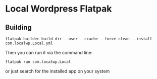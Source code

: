 # Local Wordpress Flatpak

## Building

```
flatpak-builder build-dir --user --ccache --force-clean --install com.localwp.Local.yml
```

Then you can run it via the command line:

```
flatpak run com.localwp.Local
```

or just search for the installed app on your system
